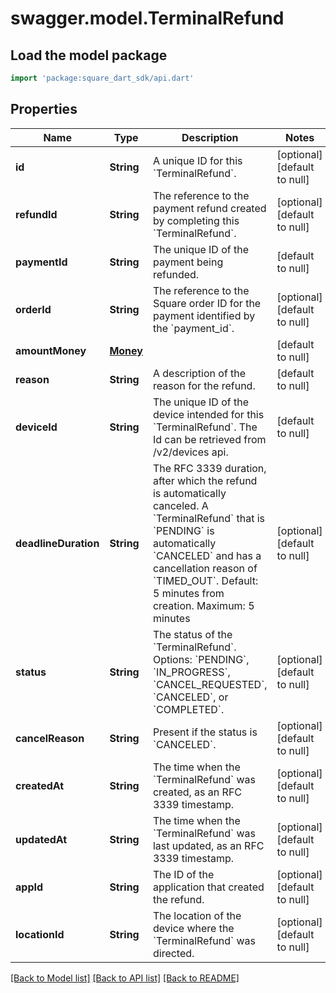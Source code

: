 # swagger.model.TerminalRefund

## Load the model package
```dart
import 'package:square_dart_sdk/api.dart'
```

## Properties
Name | Type | Description | Notes
------------ | ------------- | ------------- | -------------
**id** | **String** | A unique ID for this &#x60;TerminalRefund&#x60;. | [optional] [default to null]
**refundId** | **String** | The reference to the payment refund created by completing this &#x60;TerminalRefund&#x60;. | [optional] [default to null]
**paymentId** | **String** | The unique ID of the payment being refunded. | [default to null]
**orderId** | **String** | The reference to the Square order ID for the payment identified by the &#x60;payment_id&#x60;. | [optional] [default to null]
**amountMoney** | [**Money**](Money.md) |  | [default to null]
**reason** | **String** | A description of the reason for the refund. | [default to null]
**deviceId** | **String** | The unique ID of the device intended for this &#x60;TerminalRefund&#x60;. The Id can be retrieved from /v2/devices api. | [default to null]
**deadlineDuration** | **String** | The RFC 3339 duration, after which the refund is automatically canceled. A &#x60;TerminalRefund&#x60; that is &#x60;PENDING&#x60; is automatically &#x60;CANCELED&#x60; and has a cancellation reason of &#x60;TIMED_OUT&#x60;.  Default: 5 minutes from creation.  Maximum: 5 minutes | [optional] [default to null]
**status** | **String** | The status of the &#x60;TerminalRefund&#x60;. Options: &#x60;PENDING&#x60;, &#x60;IN_PROGRESS&#x60;, &#x60;CANCEL_REQUESTED&#x60;, &#x60;CANCELED&#x60;, or &#x60;COMPLETED&#x60;. | [optional] [default to null]
**cancelReason** | **String** | Present if the status is &#x60;CANCELED&#x60;. | [optional] [default to null]
**createdAt** | **String** | The time when the &#x60;TerminalRefund&#x60; was created, as an RFC 3339 timestamp. | [optional] [default to null]
**updatedAt** | **String** | The time when the &#x60;TerminalRefund&#x60; was last updated, as an RFC 3339 timestamp. | [optional] [default to null]
**appId** | **String** | The ID of the application that created the refund. | [optional] [default to null]
**locationId** | **String** | The location of the device where the &#x60;TerminalRefund&#x60; was directed. | [optional] [default to null]

[[Back to Model list]](../README.md#documentation-for-models) [[Back to API list]](../README.md#documentation-for-api-endpoints) [[Back to README]](../README.md)


